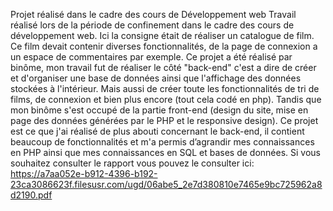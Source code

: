 Projet réalisé dans le cadre des cours de Développement web
Travail réalisé lors de la période de confinement dans le cadre des cours de développement web. Ici la consigne était de réaliser un catalogue de film. Ce film devait contenir diverses fonctionnalités, de la page de connexion a un espace de commentaires par exemple.
Ce projet a été réalisé par binôme, mon travail fut de réaliser le côté "back-end" c'est a dire de créer et d'organiser une base de données ainsi que l'affichage des données stockées à l'intérieur. Mais aussi de créer toute les fonctionnalités de tri de films, de connexion et bien plus encore (tout cela codé en php). Tandis que mon binôme s'est occupé de la partie front-end (design du site, mise en page des données générées par le PHP et le responsive design).
Ce projet est ce que j'ai réalisé de plus abouti concernant le back-end, il contient beaucoup de fonctionnalités et m'a permis d’agrandir mes connaissances en PHP ainsi que mes connaissances en SQL et bases de données.
Si vous souhaitez consulter le rapport vous pouvez le consulter ici: https://a7aa052e-b912-4396-b192-23ca3086623f.filesusr.com/ugd/06abe5_2e7d380810e7465e9bc725962a8d2190.pdf
